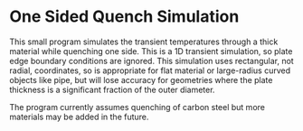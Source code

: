 # One Sided Quench Simulation
This small program simulates the transient temperatures through a thick material while quenching one side. This is a 1D transient simulation, so plate edge boundary conditions are ignored. This simulation uses rectangular, not radial, coordinates, so is appropriate for flat material or large-radius curved objects like pipe, but will lose accuracy for geometries where the plate thickness is a significant fraction of the outer diameter.

The program currently assumes quenching of carbon steel but more materials may be added in the future. 
